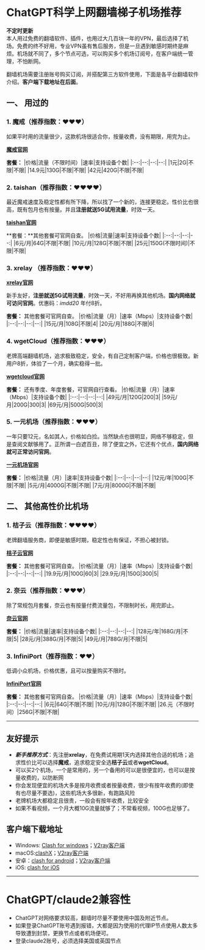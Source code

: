 
# ChatGPT科学上网翻墙梯子机场推荐


**不定时更新**    
本人用过免费的翻墙软件、插件，也用过大几百块一年的VPN，最后选择了机场。免费的终不好用，专业VPN虽有售后服务，但是一旦遇到敏感时期终是麻烦。机场就不同了，多个节点可选，可以购买多个机场订阅号，在客户端统一管理，不怕断网。

翻墙机场需要注册账号购买订阅，并搭配第三方软件使用，下面是各平台翻墙软件介绍。**客户端下载地址在后面**。

## 一、 用过的

### 1. 魔戒（推荐指数：:heart::heart::heart:）
如果平时用的流量很少，这款机场很适合你，按量收费，没有期限，用完为止。

**[魔戒官网](https://www.mojie.me/#/register?code=xM2QHHTx)**

**套餐：**
|价格|流量（不限时间）|速率|支持设备个数|
|:--:|--:|--:|--:|
|1元|2G|不限|不限|
|14.9元|130G|不限|不限|
|42元|420G|不限|不限|

### 2. taishan（推荐指数：:heart::heart::heart::heart:）
最近魔戒速度及稳定性都有所下降，所以找了一个新的，连接更稳定。性价比也很高，既有包月也有按量。并且**注册就送5G试用流量**，时效一天。

**[taishan官网](https://www.taishan.pro/#/register?code=GDXm09Ap)**

**套餐：**其他套餐可官网自查。
|价格|流量|速率|支持设备个数|
|:--:|--:|--:|--:|
|6元/月|64G|不限|不限|
|10元/月|128G|不限|不限|
|25元|150G(不限时间)|不限|不限|

### 3. xrelay （推荐指数：:heart::heart::heart:）
**[xrelay官网](https://xrelay.net/#/register?code=Nhd5iIRb)**

新手友好，**注册就送5G试用流量**，时效一天，不好用再换其他机场。**国内网络就可访问官网**。优惠码：*imdd20* 年付8折。

**套餐：** 其他套餐可官网自查。
|价格|流量（月）|速率（Mbps）|支持设备个数|
|:--:|--:|--:|--:|
|15元/月|108G|不限|4|
|20元/月|188G|不限|6|


### 4. wgetCloud（推荐指数：:heart::heart::heart:）
老牌高端翻墙机场，追求极致稳定，安全，有自己定制客户端，价格也很极致。新用户8折，体验了一个月，确实稳得一批。

**[wgetcloud官网](https://invite.wgetcloud.ltd/auth/register?code=vUdD)**

**套餐：** 还有季度、年度套餐，可官网自行查看。
|价格|流量（月）|速率（Mbps）|支持设备个数|
|:--:|--:|--:|--:|
|49元/月|120G|200|3|
|59元/月|200G|300|3|
|69元/月|500G|500|3|

### 5. 一元机场（推荐指数：:heart::heart::heart:）
一年只要12元，名如其人，价格如白捡。当然缺点也很明显，网络不够稳定，但是查阅文献够用了。正所谓一白遮百丑，除了便宜之外，它还有个优点，**国内网络就可正常访问官网**。

**[一元机场官网](https://一元机场.com/#/register?code=lTWrqxDL)**

**套餐：**
|价格|流量（月）|速率|支持设备个数|
|:--:|--:|--:|--:|
|12元/年|100G|不限|不限|
|5元/月|4000G|不限|不限|
|7元/月|8000G|不限|不限|




## 二、 其他高性价比机场

### 1. 桔子云（推荐指数：:heart::heart::heart::heart:）
老牌翻墙服务商，即便是敏感时期，稳定性也有保证，不担心被封锁。

**[桔子云官网](https://juzi69.com/auth/register?code=Kw0u)**

**套餐：** 其他套餐可官网自查。
|价格|流量（月）|速率（Mbps）|支持设备个数|
|:--:|--:|--:|--:|
|19.9元/月|100G|60|3|
|29.9元/月|150G|300|5|

### 2. 奈云（推荐指数：:heart::heart::heart:）
除了常规包月套餐，奈云也有按量付费流量包，不限制时长，用完即止。

**[奈云官网](https://www.v2ny.top/#/register?code=q9ymUNCv)**

**套餐：**
|价格|流量|速率|支持设备个数|
|:--:|--:|--:|--:|
|128元/年|168G/月|不限|5|
|28元/月|388G/月|不限|5|
|49元/月|788G/月|不限|5|

### 3. InfiniPort（推荐指数：:heart::heart:）
低调小众机场，价格优惠，且可以按量购买不限时。

**[InfiniPort官网](https://console.infiniport.xyz/#/register?code=z6WYks0j)**

**套餐：** 其他套餐可官网自查。
|价格|流量（月）|速率（Mbps）|支持设备个数|
|:--:|--:|--:|--:|
|6元|64G|不限|不限|
|10元/月|128G|不限|不限|
|26.元（不限时间）|256G|不限|不限|



-----

## 友好提示

* ***新手推荐方式***：先注册**xrelay**，在免费试用期1天内选择其他合适的机场；追求性价比可以选择**魔戒**，追求稳定安全选**桔子云**或者**wgetCloud**。
* 可以买2个机场，一个是常用的，另一个备用的可以是很便宜的，也可以是按量收费的，以防断网
* 你会发现便宜的机场大多是按月收费或者按量收费，很少有按年收费的(即使有也尽量不要选)，这些机场大多很新，有跑路风险
* 老牌机场大都稳定且很贵，一般会有按年收费，比较安全
* 如果不看视频，一个月大概10G流量就够了；不常看视频，100G也足够了。


## 客户端下载地址

* Windows: [Clash for windows](https://sabrinathings.lanzouj.com/i1O3X1chr1wb)；[V2ray客户端](https://wwi.lanzoui.com/icv7Idzymkj)
*  macOS:[clashX](https://hollywood.lanzouj.com/iKJ4d16ray9i)；[V2ray客户端](https://wwi.lanzoub.com/iblgb1brmjri)
*  安卓：[clash for android](https://hollywood.lanzouj.com/izx2H16st2xa)；[V2ray客户端](https://wwi.lanzoub.com/iByKX1bst70h)
*  iOS: [clash for iOS](https://apps.apple.com/app/stash/id1596063349)

-----

# ChatGPT/claude2兼容性

* ChatGPT对网络要求较高，翻墙时尽量不要使用中国及附近节点。            
* 如果登录ChatGPT账号遇到报错，大都是因为使用的代理IP节点使用人数太多导致遭到封禁，更换节点或者机场便可。
* 登录claude2账号，必须选择美国或英国节点

